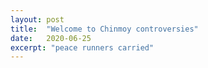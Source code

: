 ```yaml
---
layout: post
title:  "Welcome to Chinmoy controversies"
date:   2020-06-25
excerpt: "peace runners carried"
---
```

